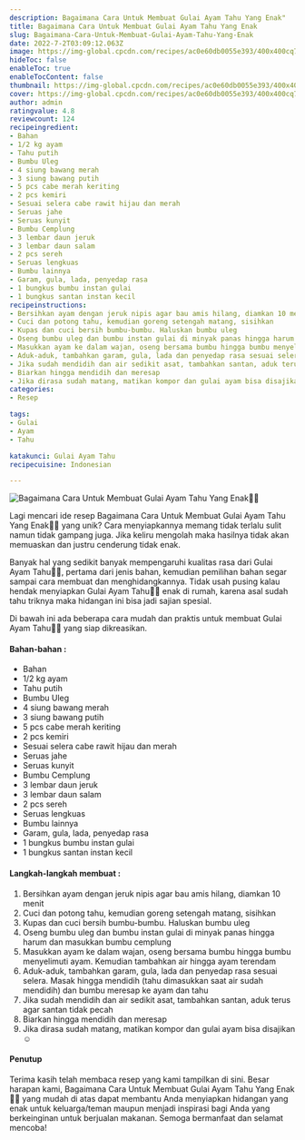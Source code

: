 ```yaml
---
description: Bagaimana Cara Untuk Membuat Gulai Ayam Tahu Yang Enak"
title: Bagaimana Cara Untuk Membuat Gulai Ayam Tahu Yang Enak
slug: Bagaimana-Cara-Untuk-Membuat-Gulai-Ayam-Tahu-Yang-Enak
date: 2022-7-2T03:09:12.063Z
image: https://img-global.cpcdn.com/recipes/ac0e60db0055e393/400x400cq70/photo.jpg
hideToc: false
enableToc: true
enableTocContent: false
thumbnail: https://img-global.cpcdn.com/recipes/ac0e60db0055e393/400x400cq70/photo.jpg
cover: https://img-global.cpcdn.com/recipes/ac0e60db0055e393/400x400cq70/photo.jpg
author: admin
ratingvalue: 4.8
reviewcount: 124
recipeingredient:
- Bahan
- 1/2 kg ayam
- Tahu putih
- Bumbu Uleg
- 4 siung bawang merah
- 3 siung bawang putih
- 5 pcs cabe merah keriting
- 2 pcs kemiri
- Sesuai selera cabe rawit hijau dan merah
- Seruas jahe
- Seruas kunyit
- Bumbu Cemplung
- 3 lembar daun jeruk
- 3 lembar daun salam
- 2 pcs sereh
- Seruas lengkuas
- Bumbu lainnya
- Garam, gula, lada, penyedap rasa
- 1 bungkus bumbu instan gulai
- 1 bungkus santan instan kecil
recipeinstructions:
- Bersihkan ayam dengan jeruk nipis agar bau amis hilang, diamkan 10 menit
- Cuci dan potong tahu, kemudian goreng setengah matang, sisihkan
- Kupas dan cuci bersih bumbu-bumbu. Haluskan bumbu uleg
- Oseng bumbu uleg dan bumbu instan gulai di minyak panas hingga harum dan masukkan bumbu cemplung
- Masukkan ayam ke dalam wajan, oseng bersama bumbu hingga bumbu menyelimuti ayam. Kemudian tambahkan air hingga ayam terendam
- Aduk-aduk, tambahkan garam, gula, lada dan penyedap rasa sesuai selera. Masak hingga mendidih (tahu dimasukkan saat air sudah mendidih) dan bumbu meresap ke ayam dan tahu
- Jika sudah mendidih dan air sedikit asat, tambahkan santan, aduk terus agar santan tidak pecah
- Biarkan hingga mendidih dan meresap
- Jika dirasa sudah matang, matikan kompor dan gulai ayam bisa disajikan☺️
categories:
- Resep

tags:
- Gulai
- Ayam
- Tahu

katakunci: Gulai Ayam Tahu
recipecuisine: Indonesian

---
```


![Bagaimana Cara Untuk Membuat Gulai Ayam Tahu Yang Enak👩‍🍳](https://img-global.cpcdn.com/recipes/ac0e60db0055e393/400x400cq70/photo.jpg)

Lagi mencari ide resep Bagaimana Cara Untuk Membuat Gulai Ayam Tahu Yang Enak👩‍🍳 yang unik? Cara menyiapkannya memang tidak terlalu sulit namun tidak gampang juga. Jika keliru mengolah maka hasilnya tidak akan memuaskan dan justru cenderung tidak enak.

Banyak hal yang sedikit banyak mempengaruhi kualitas rasa dari Gulai Ayam Tahu👩‍🍳, pertama dari jenis bahan, kemudian pemilihan bahan segar sampai cara membuat dan menghidangkannya. Tidak usah pusing kalau hendak menyiapkan Gulai Ayam Tahu👩‍🍳 enak di rumah, karena asal sudah tahu triknya maka hidangan ini bisa jadi sajian spesial.

Di bawah ini ada beberapa cara mudah dan praktis untuk membuat Gulai Ayam Tahu👩‍🍳 yang siap dikreasikan.

<!--inarticleads1-->

#### Bahan-bahan :

- Bahan
- 1/2 kg ayam
- Tahu putih
- Bumbu Uleg
- 4 siung bawang merah
- 3 siung bawang putih
- 5 pcs cabe merah keriting
- 2 pcs kemiri
- Sesuai selera cabe rawit hijau dan merah
- Seruas jahe
- Seruas kunyit
- Bumbu Cemplung
- 3 lembar daun jeruk
- 3 lembar daun salam
- 2 pcs sereh
- Seruas lengkuas
- Bumbu lainnya
- Garam, gula, lada, penyedap rasa
- 1 bungkus bumbu instan gulai
- 1 bungkus santan instan kecil

<!--inarticleads2-->

#### Langkah-langkah membuat :

1. Bersihkan ayam dengan jeruk nipis agar bau amis hilang, diamkan 10 menit
1. Cuci dan potong tahu, kemudian goreng setengah matang, sisihkan
1. Kupas dan cuci bersih bumbu-bumbu. Haluskan bumbu uleg
1. Oseng bumbu uleg dan bumbu instan gulai di minyak panas hingga harum dan masukkan bumbu cemplung
1. Masukkan ayam ke dalam wajan, oseng bersama bumbu hingga bumbu menyelimuti ayam. Kemudian tambahkan air hingga ayam terendam
1. Aduk-aduk, tambahkan garam, gula, lada dan penyedap rasa sesuai selera. Masak hingga mendidih (tahu dimasukkan saat air sudah mendidih) dan bumbu meresap ke ayam dan tahu
1. Jika sudah mendidih dan air sedikit asat, tambahkan santan, aduk terus agar santan tidak pecah
1. Biarkan hingga mendidih dan meresap
1. Jika dirasa sudah matang, matikan kompor dan gulai ayam bisa disajikan☺️

#### Penutup

Terima kasih telah membaca resep yang kami tampilkan di sini. Besar harapan kami, Bagaimana Cara Untuk Membuat Gulai Ayam Tahu Yang Enak👩‍🍳 yang mudah di atas dapat membantu Anda menyiapkan hidangan yang enak untuk keluarga/teman maupun menjadi inspirasi bagi Anda yang berkeinginan untuk berjualan makanan. Semoga bermanfaat dan selamat mencoba!